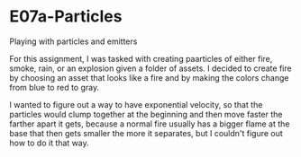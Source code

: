 # E07a-Particles
Playing with particles and emitters

For this assignment, I was tasked with creating paarticles of either fire, smoke, rain, or an explosion given a folder of assets. I decided to create fire by choosing an asset that looks like a fire and by making the colors change from blue to red to gray.

I wanted to figure out a way to have exponential velocity, so that the particles would clump together at the beginning and then move faster the farther apart it gets, because a normal fire usually has a bigger flame at the base that then gets smaller the more it separates, but I couldn't figure out how to do it that way.